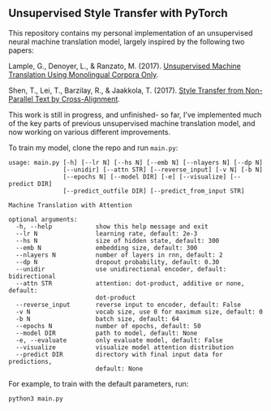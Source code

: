 ## Unsupervised Style Transfer with PyTorch

This repository contains my personal implementation of an unsupervised neural machine translation model, largely inspired by the following two papers:

Lample, G., Denoyer, L., & Ranzato, M. (2017). [Unsupervised Machine Translation Using Monolingual Corpora Only](https://arxiv.org/pdf/1711.00043.pdf).

Shen, T., Lei, T., Barzilay, R., & Jaakkola, T. (2017). [Style Transfer from Non-Parallel Text by Cross-Alignment](https://arxiv.org/pdf/1705.09655.pdf).

This work is still in progress, and unfinished- so far, I've implemented much of the key parts of previous unsupervised machine translation model, and now working on various different improvements.

To train my model, clone the repo and run `main.py`:
```
usage: main.py [-h] [--lr N] [--hs N] [--emb N] [--nlayers N] [--dp N]
               [--unidir] [--attn STR] [--reverse_input] [-v N] [-b N]
               [--epochs N] [--model DIR] [-e] [--visualize] [--predict DIR]
               [--predict_outfile DIR] [--predict_from_input STR]

Machine Translation with Attention

optional arguments:
  -h, --help            show this help message and exit
  --lr N                learning rate, default: 2e-3
  --hs N                size of hidden state, default: 300
  --emb N               embedding size, default: 300
  --nlayers N           number of layers in rnn, default: 2
  --dp N                dropout probability, default: 0.30
  --unidir              use unidirectional encoder, default: bidirectional
  --attn STR            attention: dot-product, additive or none, default:
                        dot-product
  --reverse_input       reverse input to encoder, default: False
  -v N                  vocab size, use 0 for maximum size, default: 0
  -b N                  batch size, default: 64
  --epochs N            number of epochs, default: 50
  --model DIR           path to model, default: None
  -e, --evaluate        only evaluate model, default: False
  --visualize           visualize model attention distribution
  --predict DIR         directory with final input data for predictions,
                        default: None
```

For example, to train with the default parameters, run:

``` python3 main.py ```
